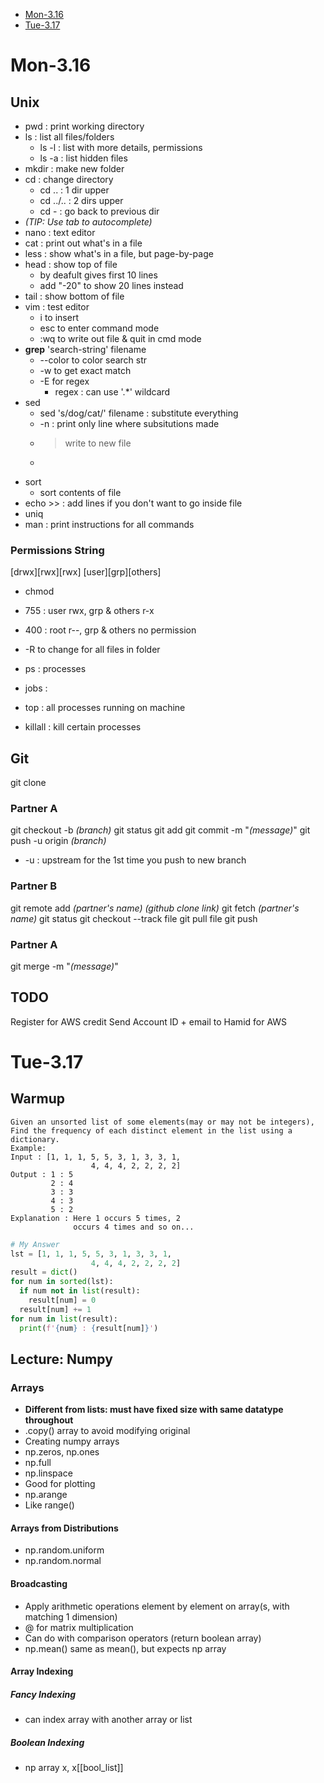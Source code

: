 * [Mon-3.16](/Mon-3.16)
* [Tue-3.17](/Tue-3.17)

# Mon-3.16
## Unix

* pwd : print working directory
* ls : list all files/folders
  * ls -l : list with more details, permissions
  * ls -a : list hidden files
* mkdir : make new folder
* cd : change directory
  * cd .. : 1 dir upper
  * cd ../.. : 2 dirs upper
  * cd - : go back to previous dir
* *(TIP: Use tab to autocomplete)*
* nano : text editor
* cat : print out what's in a file
* less : show what's in a file, but page-by-page
* head : show top of file 
  * by deafult gives first 10 lines
  * add "-20" to show 20 lines instead
* tail : show bottom of file
* vim : test editor
  * i to insert
  * esc to enter command mode 
  * :wq to write out file & quit in cmd mode
* **grep** 'search-string' filename
  * --color to color search str
  * -w to get exact match
  * -E for regex
    * regex : can use '.*' wildcard
* sed 
  * sed 's/dog/cat/' filename : substitute everything 
  * -n : print only line where subsitutions made
  * > write to new file
  * >> 
* sort
  * sort contents of file
* echo >> : add lines if you don't want to go inside file
* uniq
* man : print instructions for all commands
  
### Permissions String
[drwx][rwx][rwx]
[user][grp][others]
* chmod 
 * 755 : user rwx, grp & others r-x
 * 400 : root r--, grp & others no permission
 * -R to change for all files in folder

* ps : processes
* jobs :
* top : all processes running on machine
* killall : kill certain processes

## Git
git clone

### Partner A
git checkout -b *(branch)*
git status
git add
git commit -m "*(message)*"
git push -u origin *(branch)*
* -u : upstream for the 1st time you push to new branch 

### Partner B
git remote add *(partner's name)* *(github clone link)*
git fetch *(partner's name)*
git status
git checkout --track file
git pull file
git push 

### Partner A
git merge -m "*(message)*"

## **TODO**
Register for AWS credit
Send Account ID + email to Hamid for AWS

# Tue-3.17
## Warmup
```
Given an unsorted list of some elements(may or may not be integers), Find the frequency of each distinct element in the list using a dictionary.
Example:
Input : [1, 1, 1, 5, 5, 3, 1, 3, 3, 1,
                  4, 4, 4, 2, 2, 2, 2]
Output : 1 : 5
         2 : 4
         3 : 3
         4 : 3
         5 : 2
Explanation : Here 1 occurs 5 times, 2 
              occurs 4 times and so on...
```
```python
# My Answer
lst = [1, 1, 1, 5, 5, 3, 1, 3, 3, 1,
                  4, 4, 4, 2, 2, 2, 2]
result = dict()
for num in sorted(lst):
  if num not in list(result):
    result[num] = 0
  result[num] += 1
for num in list(result):
  print(f'{num} : {result[num]}')
```

## Lecture: Numpy
### Arrays
* **Different from lists: must have fixed size with same datatype throughout**
* .copy() array to avoid modifying original
* Creating numpy arrays
 * np.zeros, np.ones
 * np.full
 * np.linspace
  * Good for plotting
 * np.arange
  * Like range()
#### Arrays from Distributions
* np.random.uniform
* np.random.normal
#### Broadcasting
* Apply arithmetic operations element by element on array(s, with matching 1 dimension)
* @ for matrix multiplication
* Can do with comparison operators (return boolean array)
* np.mean() same as mean(), but expects np array
#### Array Indexing
##### Fancy Indexing
* can index array with another array or list
##### Boolean Indexing
* np array x, x\[\[bool_list]]

